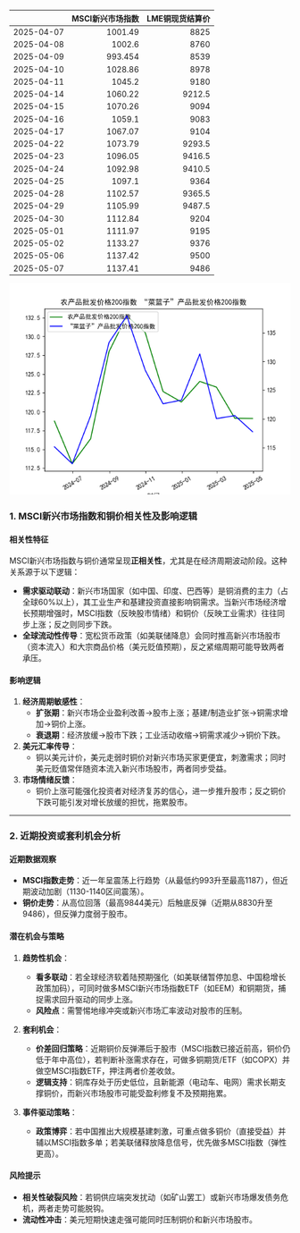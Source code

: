 |            |   MSCI新兴市场指数 |   LME铜现货结算价 |
|:-----------|-------------------:|------------------:|
| 2025-04-07 |           1001.49  |            8825   |
| 2025-04-08 |           1002.6   |            8760   |
| 2025-04-09 |            993.454 |            8539   |
| 2025-04-10 |           1028.86  |            8978   |
| 2025-04-11 |           1045.2   |            9180   |
| 2025-04-14 |           1060.22  |            9212.5 |
| 2025-04-15 |           1070.26  |            9094   |
| 2025-04-16 |           1059.1   |            9083   |
| 2025-04-17 |           1067.07  |            9104   |
| 2025-04-22 |           1073.79  |            9293.5 |
| 2025-04-23 |           1096.05  |            9416.5 |
| 2025-04-24 |           1092.98  |            9410.5 |
| 2025-04-25 |           1097.1   |            9364   |
| 2025-04-28 |           1102.57  |            9365.5 |
| 2025-04-29 |           1105.99  |            9487.5 |
| 2025-04-30 |           1112.84  |            9204   |
| 2025-05-01 |           1111.97  |            9195   |
| 2025-05-02 |           1133.27  |            9376   |
| 2025-05-06 |           1137.42  |            9500   |
| 2025-05-07 |           1137.41  |            9486   |

![图](MSCI_copper.png)



### 1. MSCI新兴市场指数和铜价相关性及影响逻辑

#### **相关性特征**
MSCI新兴市场指数与铜价通常呈现**正相关性**，尤其是在经济周期波动阶段。这种关系源于以下逻辑：
- **需求驱动联动**：新兴市场国家（如中国、印度、巴西等）是铜消费的主力（占全球60%以上），其工业生产和基建投资直接影响铜需求。当新兴市场经济增长预期增强时，MSCI指数（反映股市情绪）和铜价（反映工业需求）往往同步上涨；反之则同步下跌。
- **全球流动性传导**：宽松货币政策（如美联储降息）会同时推高新兴市场股市（资本流入）和大宗商品价格（美元贬值预期），反之紧缩周期可能导致两者承压。

#### **影响逻辑**
1. **经济周期敏感性**：
   - **扩张期**：新兴市场企业盈利改善→股市上涨；基建/制造业扩张→铜需求增加→铜价上涨。
   - **衰退期**：经济放缓→股市下跌；工业活动收缩→铜需求减少→铜价下跌。
2. **美元汇率传导**：
   - 铜以美元计价，美元走弱时铜价对新兴市场买家更便宜，刺激需求；同时美元贬值常伴随资本流入新兴市场股市，两者同步受益。
3. **市场情绪反馈**：
   - 铜价上涨可能强化投资者对经济复苏的信心，进一步推升股市；反之铜价下跌可能引发对增长放缓的担忧，拖累股市。

---

### 2. 近期投资或套利机会分析

#### **近期数据观察**
- **MSCI指数走势**：近一年呈震荡上行趋势（从最低约993升至最高1187），但近期波动加剧（1130-1140区间震荡）。
- **铜价走势**：从高位回落（最高9844美元）后触底反弹（近期从8830升至9486），但反弹力度弱于股市。

#### **潜在机会与策略**
1. **趋势性机会**：
   - **看多联动**：若全球经济软着陆预期强化（如美联储暂停加息、中国稳增长政策加码），可同时做多MSCI新兴市场指数ETF（如EEM）和铜期货，捕捉需求回升驱动的同步上涨。
   - **风险点**：需警惕地缘冲突或新兴市场汇率波动对股市的压制。

2. **套利机会**：
   - **价差回归策略**：近期铜价反弹滞后于股市（MSCI指数已接近前高，铜价仍低于年中高位），若判断补涨需求存在，可做多铜期货/ETF（如COPX）并做空MSCI指数ETF，押注两者价差收敛。
   - **逻辑支持**：铜库存处于历史低位，且新能源（电动车、电网）需求长期支撑铜价，而新兴市场股市可能受盈利修复不及预期拖累。

3. **事件驱动策略**：
   - **政策博弈**：若中国推出大规模基建刺激，可重点做多铜价（直接受益）并辅以MSCI指数多单；若美联储释放降息信号，优先做多MSCI指数（弹性更高）。

#### **风险提示**
- **相关性破裂风险**：若铜供应端突发扰动（如矿山罢工）或新兴市场爆发债务危机，两者走势可能脱钩。
- **流动性冲击**：美元短期快速走强可能同时压制铜价和新兴市场股市。
